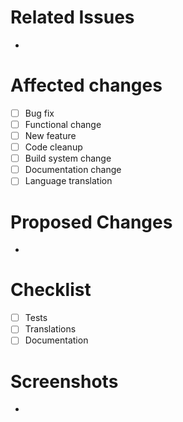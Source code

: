 # Related Issues
- 

# Affected changes
- [ ] Bug fix
- [ ] Functional change
- [ ] New feature
- [ ] Code cleanup
- [ ] Build system change
- [ ] Documentation change
- [ ] Language translation

# Proposed Changes
- 

# Checklist
- [ ] Tests
- [ ] Translations
- [ ] Documentation

# Screenshots
- 